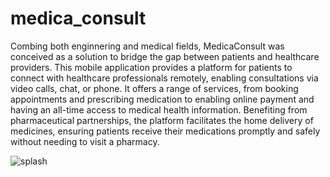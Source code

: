 # medica_consult

Combing both enginnering and medical fields, MedicaConsult was conceived as a solution to bridge the gap between patients and healthcare providers.
This mobile application provides a platform for patients to connect with healthcare professionals remotely, enabling consultations via video calls, chat, or phone.
It offers a range of services, from booking appointments and prescribing medication to enabling online payment and having an all-time access to medical health information.
Benefiting from pharmaceutical partnerships, the platform facilitates the home delivery of medicines, ensuring patients receive their medications promptly and safely without needing to visit a pharmacy.


![splash](https://github.com/MaryemLahmer/MedicaConsult/assets/121202537/d79d1071-b435-430c-bd71-ae68b8d74c7b)
